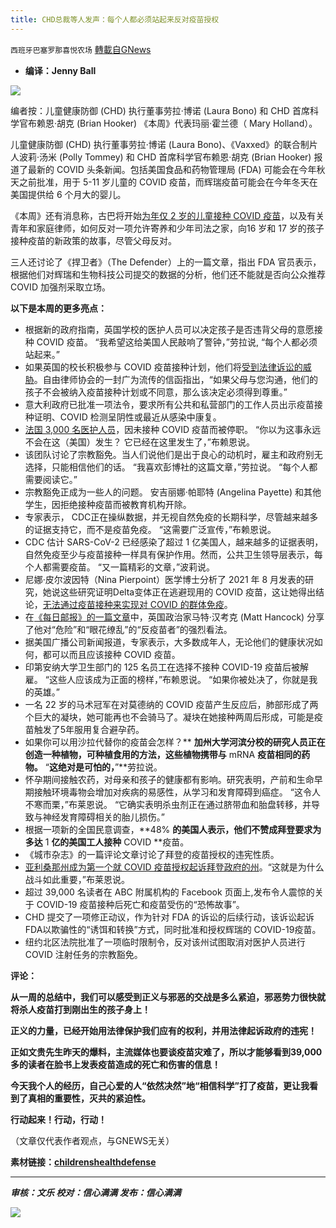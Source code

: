 ```yaml
---
title: CHD总裁等人发声：每个人都必须站起来反对疫苗授权
---
```

`西班牙巴塞罗那喜悦农场` [轉載自GNews](https://gnews.org/zh-hans/1549606/)

- **编译：Jenny Ball**


![](https://assets.gnews.org/wp-content/uploads/2021/09/tempsnip103.png)

编者按：儿童健康防御 (CHD) 执行董事劳拉·博诺 (Laura Bono) 和 CHD 首席科学官布赖恩·胡克 (Brian Hooker) 《本周》代表玛丽·霍兰德（ Mary Holland）。

儿童健康防御 (CHD) 执行董事劳拉·博诺 (Laura Bono)、《Vaxxed》的联合制片人波莉·汤米 (Polly Tommey) 和 CHD 首席科学官布赖恩·胡克 (Brian Hooker) 报道了最新的 COVID 头条新闻。包括美国食品和药物管理局 (FDA) 可能会在今年秋天之前批准，用于 5-11 岁儿童的 COVID 疫苗，而辉瑞疫苗可能会在今年冬天在美国提供给 6 个月大的婴儿。

《本周》还有消息称，古巴将开始[为年仅 2 岁的儿童接种 COVID 疫苗](https://www.nytimes.com/2021/09/14/world/americas/cuba-children-vaccine.html)，以及有关青年和家庭律师，如何反对一项允许寄养和少年司法之家，向16 岁和 17 岁的孩子接种疫苗的新政策的故事，尽管父母反对。

三人还讨论了《捍卫者》（The Defender）上的一篇文章，指出 FDA 官员表示，根据他们对辉瑞和生物科技公司提交的数据的分析，他们还不能就是否向公众推荐 COVID 加强剂采取立场。

**以下是本周的更多亮点：**

- 根据新的政府指南，英国学校的医护人员可以决定孩子是否违背父母的意愿接种 COVID 疫苗。 “我希望这给美国人民敲响了警钟，”劳拉说, “每个人都必须站起来。”
- 如果英国的校长积极参与 COVID 疫苗接种计划，他们将[受到法律诉讼的威胁](https://www.bbc.com/news/education-58556614)。自由律师协会的一封广为流传的信函指出，“如果父母与您沟通，他们的孩子不会被纳入疫苗接种计划或不同意，那么该决定必须得到尊重。”
- 意大利政府已批准一项法令，要求所有公共和私营部门的工作人员出示疫苗接种证明、COVID 检测呈阴性或最近从感染中康复。
- [法国 3,000 名医护人员](https://www.bbc.com/news/world-europe-58581682)，因未接种 COVID 疫苗而被停职。 “你以为这事永远不会在这（美国）发生？ 它已经在这里发生了，”布赖恩说。
- 该团队讨论了宗教豁免。当人们说他们是出于良心的动机时，雇主和政府别无选择，只能相信他们的话。 “我喜欢彭博社的这篇文章，”劳拉说。 “每个人都需要阅读它。”
- 宗教豁免正成为一些人的问题。 安吉丽娜·帕耶特 (Angelina Payette) 和其他学生，因拒绝接种疫苗而被教育机构开除。
- 专家表示， CDC正在操纵数据，并无视自然免疫的长期科学，尽管越来越多的证据支持它，而不是疫苗免疫。 “这需要广泛宣传，”布赖恩说。
- CDC 估计 SARS-CoV-2 已经感染了超过 1 亿美国人，越来越多的证据表明，自然免疫至少与疫苗接种一样具有保护作用。然而，公共卫生领导层表示，每个人都需要疫苗。 “又一篇精彩的文章，”波莉说。
- 尼娜·皮尔波因特（Nina Pierpoint）医学博士分析了 2021 年 8 月发表的研究，她说这些研究证明Delta变体正在逃避现用的 COVID 疫苗，这让她得出结论，[无法通过疫苗接种来实现对 COVID 的群体免疫](https://childrenshealthdefense.org/defender/dr-nina-pierpoint-vaccine-mandates-potentially-harmful/)。
- 在[《每日邮报》的一篇文章](https://www.dailymail.co.uk/debate/article-10004495/MATT-HANCOCK-time-never-come-group-dangerous-anti-vaxxers.html)中，英国政治家马特·汉考克 (Matt Hancock) 分享了他对“危险”和“眼花缭乱”的“反疫苗者”的强烈看法。
- 据美国广播公司新闻报道，专家表示，大多数成年人，无论他们的健康状况如何，都可以而且应该接种 COVID 疫苗。
- 印第安纳大学卫生部门的 125 名员工在选择不接种 COVID-19 疫苗后被解雇。 “这些人应该成为正面的榜样，”布赖恩说。 “如果你被处决了，你就是我的英雄。”
- 一名 22 岁的马术冠军在对莫德纳的 COVID 疫苗产生反应后，肺部形成了两个巨大的凝块，她可能再也不会骑马了。凝块在她接种两周后形成，可能是疫苗触发了5年服用复合避孕药。
- 如果你可以用沙拉代替你的疫苗会怎样？** **加州大学河滨分校的研究人员正在创造一种植物，可种植食用的方法，这些植物携带与** mRNA **疫苗相同的药物。** “**这绝对是可怕的，**”**劳拉说。
- 怀孕期间接触农药，对母亲和孩子的健康都有影响。研究表明，产前和生命早期接触环境毒物会增加对疾病的易感性，从学习和发育障碍到癌症。 “这令人不寒而栗，”布莱恩说。 “它确实表明杀虫剂正在通过脐带血和胎盘转移，并导致与神经发育障碍相关的胎儿损伤。”
- 根据一项新的全国民意调查，**48% **的美国人表示，他们不赞成拜登要求为多达** 1 **亿的美国工人接种** COVID **疫苗。
- 《城市杂志》的一篇评论文章讨论了拜登的疫苗授权的违宪性质。
- [亚利桑那州成为第一个就 COVID 疫苗授权起诉拜登政府的州](https://www.cbsnews.com/news/arizona-sues-biden-administration-covid-19-vaccine-mandates/)。“这就是为什么战斗如此重要，”布莱恩说。
- 超过 39,000 名读者在 ABC 附属机构的 Facebook 页面上,发布令人震惊的关于 COVID-19 疫苗接种后死亡和疫苗受伤的“恐怖故事”。
- CHD 提交了一项修正动议，作为针对 FDA 的诉讼的后续行动，该诉讼起诉FDA以欺骗性的“诱饵和转换”方式，同时批准和授权辉瑞的 COVID-19疫苗。
- 纽约北区法院批准了一项临时限制令，反对该州试图取消对医护人员进行 COVID 注射任务的宗教豁免。


**评论：**

**从一周的总结中，我们可以感受到正义与邪恶的交战是多么紧迫，邪恶势力很快就将杀人疫苗打到刚出生的孩子身上！**

**正义的力量，已经开始用法律保护我们应有的权利，并用法律起诉政府的违宪！**

**正如文贵先生昨天的爆料，主流媒体也要谈疫苗灾难了，所以才能够看到39,000多的读者在脸书上发表疫苗造成的死亡和伤害的信息！**

**今天我个人的经历，自己心爱的人“依然决然”地“相信科学”打了疫苗，更让我看到了真相的重要性，灭共的紧迫性。**

**行动起来！行动，行动！**

（文章仅代表作者观点，与GNEWS无关）

**素材链接：[childrenshealthdefense](https://childrenshealthdefense.org/defender/mary-polly-everyone-rise-up-against-mandates/?utm_source=salsa&amp;eType=EmailBlastContent&amp;eId=5b4ff866-4dc1-40be-9ef9-b69d75e93e32)**

* * *

***审核：文乐
校对：信心满满
发布：信心满满***

![](https://assets.gnews.org/wp-content/uploads/2021/09/GNEWS_CH..jpeg)
